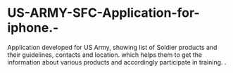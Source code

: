 US-ARMY-SFC-Application-for-iphone.-
====================================

Application developed for US Army, showing list of Soldier products and their guidelines, contacts and location. which helps them to get the information about various products and accordingly participate in training. .